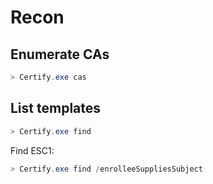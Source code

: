 # Recon

## Enumerate CAs

```powershell
> Certify.exe cas
```

## List templates

```powershell
> Certify.exe find
```

Find ESC1:

```powershell
> Certify.exe find /enrolleeSuppliesSubject
```
